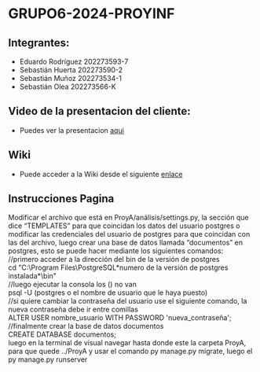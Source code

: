 # GRUPO6-2024-PROYINF
## Integrantes: 
- Eduardo Rodríguez 202273593-7
- Sebastián Huerta 202273590-2
- Sebastián Muñoz 202273534-1
- Sebastián Olea 202273566-K<br/>
## Video de la presentacion del cliente: 
- Puedes ver la presentacion [aqui][video]

[video]: https://www.youtube.com/watch?v=abJau21SDIk

## Wiki
- Puede acceder a la Wiki desde el siguiente [enlace][link]

[link]: https://github.com/asecino32/GRUPO6-2024-PROYINF/wiki

## Instrucciones Pagina
Modificar el archivo que está en ProyA/análisis/settings.py, la sección que dice “TEMPLATES” para que coincidan los datos del usuario postgres o modificar las credenciales del usuario de postgres para que coincidan con las del archivo, luego crear una base de datos llamada “documentos” en postgres, esto se puede hacer mediante los siguientes comandos: <br/>
//primero acceder a la dirección del bin de la versión de postgres<br/>
cd "C:\Program Files\PostgreSQL\*numero de la versión de postgres instalada*\bin" <br/>
//luego ejecutar la consola los () no van <br/>
psql -U (postgres o el nombre de usuario que le haya puesto) <br/>
//si quiere cambiar la contraseña del usuario use el siguiente comando, la nueva contraseña debe ir entre comillas <br/>
ALTER USER nombre_usuario WITH PASSWORD 'nueva_contraseña'; <br/>
//finalmente crear la base de datos documentos <br/>
CREATE DATABASE documentos; <br/>
luego en la terminal de visual navegar hasta donde este la carpeta ProyA, para que quede ../ProyA y usar el comando py manage.py migrate, luego el py manage.py runserver <br/>
